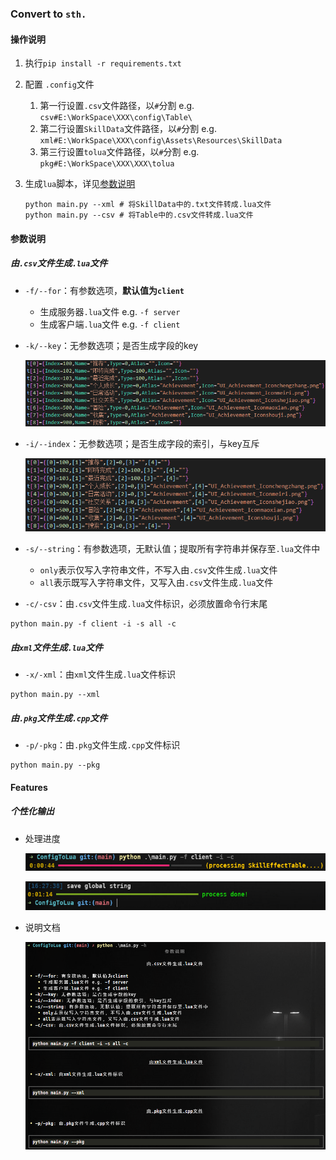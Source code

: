 ### Convert to `sth.`

#### 操作说明

1. 执行`pip install -r requirements.txt`
2. 配置 `.config`文件

   1. 第一行设置`.csv`文件路径，以`#`分割 e.g. `csv#E:\WorkSpace\XXX\config\Table\`
   2. 第二行设置`SkillData`文件路径，以`#`分割 e.g. `xml#E:\WorkSpace\XXX\config\Assets\Resources\SkillData`
   3. 第三行设置`tolua`文件路径，以`#`分割 e.g. `pkg#E:\WorkSpace\XXX\XXX\tolua`

3. 生成`lua`脚本，详见[参数说明](####参数说明)

    ```shell
    python main.py --xml # 将SkillData中的.txt文件转成.lua文件
    python main.py --csv # 将Table中的.csv文件转成.lua文件 
    ```
    

#### 参数说明

##### 由`.csv`文件生成`.lua`文件

* `-f/--for`：有参数选项，**默认值为`client`**
  * 生成服务器`.lua`文件 e.g. `-f server`
  * 生成客户端`.lua`文件 e.g. `-f client`
  
* `-k/--key`：无参数选项；是否生成字段的key

  ![example-with-key](./docs/example-with-key.png)

* `-i/--index`：无参数选项；是否生成字段的索引，与key互斥

  ![example-with-index](./docs/example-with-index.png)

* `-s/--string`：有参数选项，无默认值；提取所有字符串并保存至`.lua`文件中
  * `only`表示仅写入字符串文件，不写入由`.csv`文件生成`.lua`文件
  * `all`表示既写入字符串文件，又写入由`.csv`文件生成`.lua`文件

* `-c/-csv`：由`.csv`文件生成`.lua`文件标识，必须放置命令行末尾

```shell
python main.py -f client -i -s all -c
```

##### 由`xml`文件生成`.lua`文件

* `-x/-xml`：由`xml`文件生成`.lua`文件标识

```shell
python main.py --xml
```

##### 由`.pkg`文件生成`.cpp`文件

* `-p/-pkg`：由`.pkg`文件生成`.cpp`文件标识

```shell
python main.py --pkg
```

#### Features

##### 个性化输出

* 处理进度

  ![progress-print-1](./docs/progress-print-1.png)

  ![progress-print-2](./docs/progress-print-2.png)

* 说明文档

  ![help-doc](./docs/help-doc.png)
